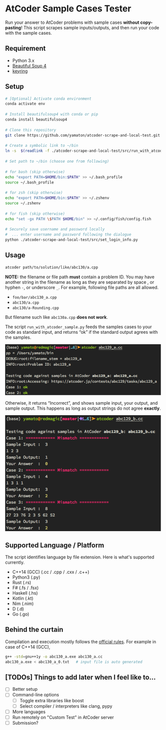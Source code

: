 # AtCoder Sample Cases Tester

Run your answer to AtCoder problems with sample cases **without copy-pasting**! This script scrapes sample inputs/outputs, and then run your code with the sample cases.


## Requirement

- Python 3.x
- [Beautiful Soup 4](<http://www.crummy.com/software/BeautifulSoup/>)
- [keyring](https://github.com/jaraco/keyring)


## Setup

```bash
# [Optional] Activate conda environment
conda activate env

# Install beautifulsoup4 with conda or pip
conda install beautifulsoup4

# Clone this repository
git clone https://github.com/yamaton/atcoder-scrape-and-local-test.git

# Create a symbolic link to ~/bin
ln -s  $(readlink -f ./atcoder-scrape-and-local-test/src/run_with_atcoder_sample.py) ~/bin/atcoder

# Set path to ~/bin (choose one from following)

# for bash (skip otherwise)
echo "export PATH=$HOME/bin:$PATH" >> ~/.bash_profile
source ~/.bash_profile

# for zsh (skip otherwise)
echo "export PATH=$HOME/bin:$PATH" >> ~/.zshenv
source ~/.zshenv

# for fish (skip otherwise)
echo "set -gx PATH \$PATH $HOME/bin" >> ~/.config/fish/config.fish

# Securely save username and password locally
#  ... enter username and password following the dialogue
python ./atcoder-scrape-and-local-test/src/set_login_info.py

```

## Usage

```bash
atcoder path/to/solution/like/abc130/a.cpp
```


**NOTE:** the filename or file path **must** contain a problem ID. You may have another
string in the filename as long as they are separated by space , or hyphen
`-`, or underscore `_`. For example, following file paths are all allowed.

- `foo/bar/abc130_a.cpp`
- `abc130/a.cpp`
- `abc130/a-Rounding.cpp`

But filename such like `abc130a.cpp` **does not work**.

The script `run_with_atcoder_sample.py` feeds the samples cases to your code as standard input, and returns “ok” if the standard output agrees with the samples.

![](./screenshots/ok.png)


Otherwise, it returns “Incorrect”, and shows sample input, your output, and sample output. This happens as long as output strings do not agree **exactly**.

![](./screenshots/mismatch.png)



## Supported Language / Platform

The script identifies language by file extension. Here is what's supported currently.

- C++14 (GCC) (.cc / .cpp / .cxx / .c++)
- Python3 (.py)
- Rust (.rs)
- F# (.fs / .fsx)
- Haskell (.hs)
- Kotlin (.kt)
- Nim (.nim)
- D (.d)
- Go (.go)


## Behind the curtain

Compilation and execution mostly follows the [official rules](https://atcoder.jp/contests/agc034/rules). For example in case of C++14 (GCC),

```bash
g++ -std=gnu++1y -o abc130_a.exe abc130_a.cc
abc130_a.exe < abc130_a_0.txt   # input file is auto generated
```

## [TODOs] Things to add later when I feel like to…

- [ ] Better setup
- [ ] Command-line options
  - [ ] Toggle extra libraries like boost
  - [ ] Select compiler / interpreters like clang, pypy
- [ ] More languages
- [ ] Run remotely on "Custom Test" in AtCoder server
- [ ] Submission?
